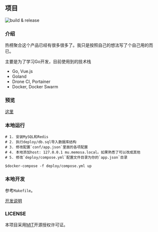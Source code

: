 ## 项目

![build & release](https://github.com/aaronzjc/mu/workflows/build%20&%20release/badge.svg)

### 介绍

热榜聚合这个产品已经有很多很多了。我只是按照自己的想法写了个自己用的而已。

主要是为了学习Go开发，目前使用到的技术栈

+ Go, Vue.js
+ Goland
+ Drone CI, Portainer 
+ Docker, Docker Swarm

### 预览
[这里](https://github.com/aaronzjc/mu/tree/master/doc)

### 本地运行

```shell
# 1. 安装MySQL和Redis
# 2. 执行deploy/db.sql导入数据库结构
# 3. 修改配置`conf/app.json`里面的各项配置
# 4. 本地添加host: 127.0.0.1 mu.memosa.local。如果熟悉了可以改成其他
# 5. 修改`deploy/compose.yml`配置文件目录为你的`app.json`目录

$docker-compose -f deploy/compose.yml up
```

### 本地开发

参考`Makefile`。

[开发说明](doc/DEV.md)

### LICENSE

本项目采用[MIT](https://github.com/aaronzjc/mu/blob/dev/LICENSE)开源授权许可证。